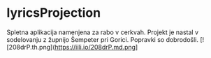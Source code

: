 # lyricsProjection
Spletna aplikacija namenjena za rabo v cerkvah. Projekt je nastal v sodelovanju z župnijo Šempeter pri Gorici. Popravki so dobrodošli.
[![208drP.th.png](https://iili.io/208drP.md.png]
